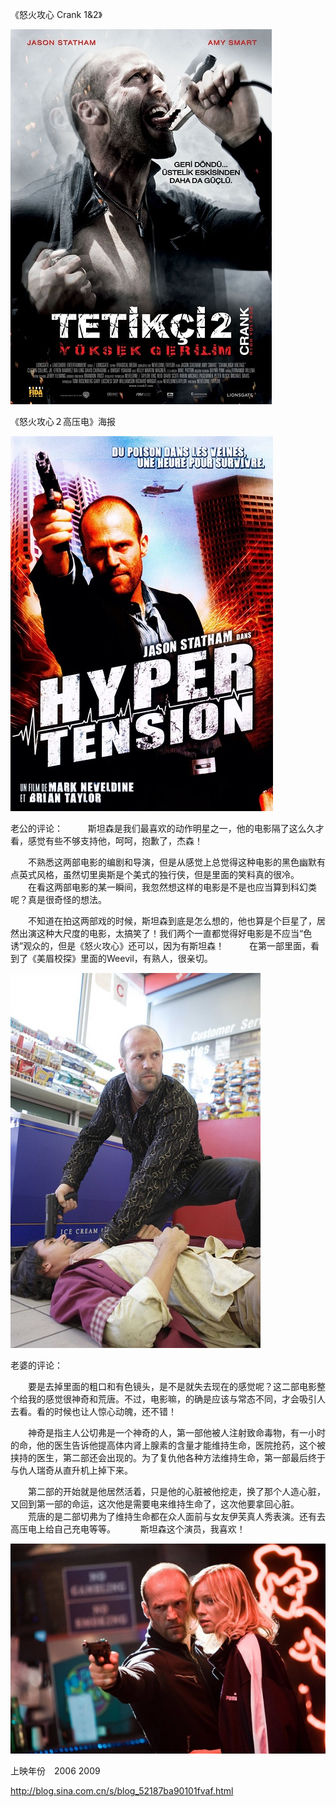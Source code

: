 《怒火攻心 Crank 1&2》

			
![](./img/001vda4xty6GjIRUCBe6c&690.jpg)

《怒火攻心２高压电》海报 

![](./img/001vda4xty6GjIKoUL0a2&690.jpg)

老公的评论：
 
　　斯坦森是我们最喜欢的动作明星之一，他的电影隔了这么久才看，感觉有些不够支持他，呵呵，抱歉了，杰森！
 

　　不熟悉这两部电影的编剧和导演，但是从感觉上总觉得这种电影的黑色幽默有点英式风格，虽然切里奥斯是个美式的独行侠，但是里面的笑料真的很冷。
 
　　在看这两部电影的某一瞬间，我忽然想这样的电影是不是也应当算到科幻类呢？真是很奇怪的想法。
 

　　不知道在拍这两部戏的时候，斯坦森到底是怎么想的，他也算是个巨星了，居然出演这种大尺度的电影，太搞笑了！我们两个一直都觉得好电影是不应当“色诱”观众的，但是《怒火攻心》还可以，因为有斯坦森！
 
　　在第一部里面，看到了《美眉校探》里面的Weevil，有熟人，很亲切。

![](./img/001vda4xty6GjIMbIik08&690.jpg)

老婆的评论：
 

　　要是去掉里面的粗口和有色镜头，是不是就失去现在的感觉呢？这二部电影整个给我的感觉很神奇和荒唐。不过，电影嘛，的确是应该与常态不同，才会吸引人去看。看的时候也让人惊心动魄，还不错！
 

　　神奇是指主人公切弗是一个神奇的人，第一部他被人注射致命毒物，有一小时的命，他的医生告诉他提高体内肾上腺素的含量才能维持生命，医院抢药，这个被挟持的医生，第二部还会出现的。为了复仇他各种方法维持生命，第一部最后终于与仇人瑞奇从直升机上掉下来。
 

　　第二部的开始就是他居然活着，只是他的心脏被他挖走，换了那个人造心脏，又回到第一部的命运，这次他是需要电来维持生命了，这次他要拿回心脏。
 
　　荒唐的是二部切弗为了维持生命都在众人面前与女友伊芙真人秀表演。还有去高压电上给自己充电等等。
 
　　斯坦森这个演员，我喜欢！
<a href="http://photo.blog.sina.com.cn/showpic.html#blogid=52187ba90101fvaf&url=http://album.sina.com.cn/pic/001vda4xty6GjIRUCBe6c" target="_blank"></a>

![](./img/001vda4xty6GjJ2JOjT71&690.jpg)

<p align="left">
上映年份　2006 2009							
		
http://blog.sina.com.cn/s/blog_52187ba90101fvaf.html
